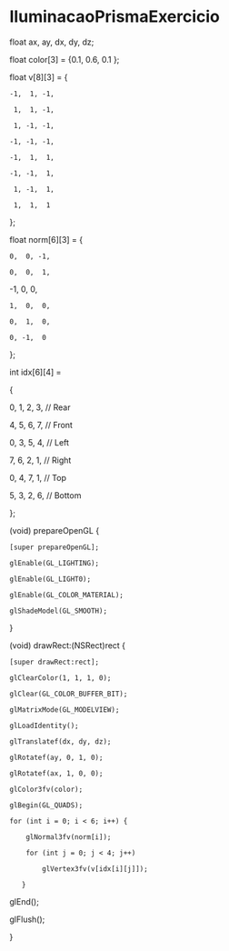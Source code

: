 # IluminacaoPrismaExercicio

float ax, ay, dx, dy, dz;

float color[3] = {0.1, 0.6, 0.1 };

float v[8][3] = { 

    -1,  1, -1, 
    
     1,  1, -1, 
     
     1, -1, -1, 
     
    -1, -1, -1, 
    
    -1,  1,  1, 
    
    -1, -1,  1, 
    
     1, -1,  1, 
     
     1,  1,  1 
};

float norm[6][3] = { 

    0,  0, -1,
    
    0,  0,  1, 
    
   -1,  0,  0, 
   
    1,  0,  0, 
    
    0,  1,  0, 
    
    0, -1,  0 
};

int idx[6][4] =

{

0, 1, 2, 3, // Rear

4, 5, 6, 7, // Front

0, 3, 5, 4, // Left

7, 6, 2, 1, // Right

0, 4, 7, 1, // Top

5, 3, 2, 6, // Bottom

};

 (void) prepareOpenGL {

    [super prepareOpenGL];

    glEnable(GL_LIGHTING);
    
    glEnable(GL_LIGHT0);
    
    glEnable(GL_COLOR_MATERIAL);
    
    glShadeModel(GL_SMOOTH);
}


 (void) drawRect:(NSRect)rect {

    [super drawRect:rect];

    glClearColor(1, 1, 1, 0);
    
    glClear(GL_COLOR_BUFFER_BIT);

    glMatrixMode(GL_MODELVIEW);
    
    glLoadIdentity();

    glTranslatef(dx, dy, dz);
    
    glRotatef(ay, 0, 1, 0);
    
    glRotatef(ax, 1, 0, 0);

    glColor3fv(color);
    
    glBegin(GL_QUADS);

    for (int i = 0; i < 6; i++) {
    
        glNormal3fv(norm[i]);
        
        for (int j = 0; j < 4; j++)
        
            glVertex3fv(v[idx[i][j]]);
            
       }
   glEnd();
   
   glFlush();
   
}

